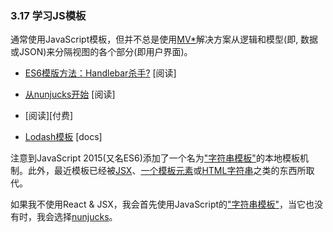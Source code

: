 <!-- 3.17 - Learn JS Templates -->
### 3.17 学习JS模板

<!-- A JavaScript template is typically used, but not always with a [MV*](http://todomvc.com/) solution to separate parts of the view (i.e., the UI) from the logic and model (i.e., the data or JSON). -->
通常使用JavaScript模板，但并不总是使用[MV*](http://todomvc.com/)解决方案从逻辑和模型(即, 数据或JSON)来分隔视图的各个部分(即用户界面)。

<!-- ES6 Template Literals, the Handlebars killer? -->
* [ES6模版方法：Handlebar杀手?](https://www.keithcirkel.co.uk/es6-template-literals/) \[阅读\]

<!-- Getting Started with nunjucks -->
* [从nunjucks开始](http://mozilla.github.io/nunjucks/getting-started.html) \[阅读\]

* \[阅读\]\[付费\]

<!-- Lodash Templates -->
* [Lodash模板](https://lodash.com/docs/4.17.2#template) \[docs\]

<!-- Note that JavaScript 2015 (aka ES6) added a native templating mechanism called "Templates strings". Additionally, templating as of late has been replaced by things like JSX, or HTML strings -->
注意到JavaScript 2015(又名ES6)添加了一个名为["字符串模板"](https://developer.mozilla.org/en-US/docs/Web/JavaScript/Reference/template_strings)的本地模板机制。此外，最近模板已经被[JSX](https://facebook.github.io/jsx/)、[一个模板元素](http://aurelia.io/docs/templating/basics)或[HTML字符串](https://angular.io/docs/ts/latest/guide/template-syntax.html#)之类的东西所取代。

<!-- If I was not using React & JSX I'd first reach for JavaScript "Templates strings" and when that was lacking move to nunjucks. -->
如果我不使用React & JSX，我会首先使用JavaScript的["字符串模板"](https://developer.mozilla.org/en-US/docs/Web/JavaScript/Reference/template_strings)，当它也没有时，我会选择[nunjucks](http://mozilla.github.io/nunjucks/getting-started.html)。



